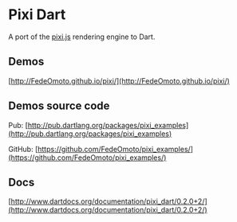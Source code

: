 # Pixi Dart

A port of the [pixi.js](https://github.com/GoodBoyDigital/pixi.js/) rendering  engine to Dart.

## Demos

[http://FedeOmoto.github.io/pixi/](http://FedeOmoto.github.io/pixi/)

## Demos source code

Pub: [http://pub.dartlang.org/packages/pixi_examples](http://pub.dartlang.org/packages/pixi_examples)

GitHub: [https://github.com/FedeOmoto/pixi_examples/](https://github.com/FedeOmoto/pixi_examples/)

## Docs

[http://www.dartdocs.org/documentation/pixi_dart/0.2.0+2/](http://www.dartdocs.org/documentation/pixi_dart/0.2.0+2/)

